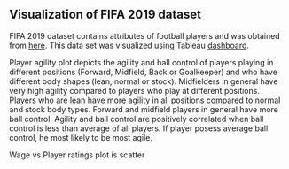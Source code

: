 ## Visualization of FIFA 2019 dataset

FIFA 2019 dataset contains attributes of football players and was obtained from [here](https://www.kaggle.com/karangadiya/fifa19). This data set was visualized using Tableau [dashboard](https://public.tableau.com/profile/suhas.shastry#!/vizhome/FIFA_15515893209100/Dashboard1?publish=yes).

Player agility plot depicts the agility and ball control of players playing in different positions (Forward, Midfield, Back or Goalkeeper) and who have different body shapes (lean, normal or stock). Midfielders in general have very high agility compared to players who play at different positions. Players who are lean have more agility in all positions compared to normal and stock body types. Forward and midfield players in general have more ball control. Agility and ball control are positively correlated when ball control is less than average of all players. If player posess average ball control, he most likely to be most agile.

Wage vs Player ratings plot is scatter 
